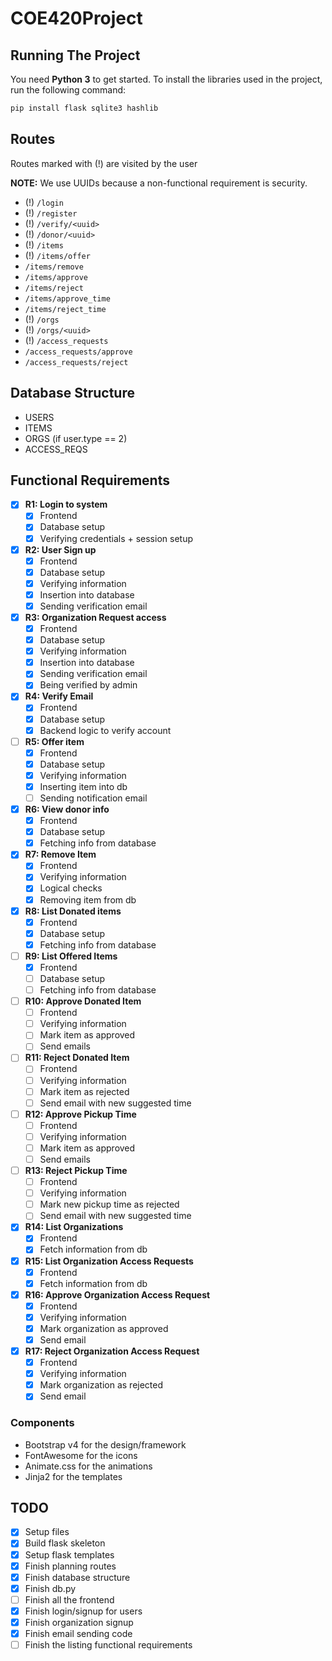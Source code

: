 # COE420Project

## Running The Project

You need **Python 3** to get started.
To install the libraries used in the project, run the following command:

```bash
pip install flask sqlite3 hashlib
```

## Routes

Routes marked with (!) are visited by the user

**NOTE:** We use UUIDs because a non-functional requirement is security.

- (!) `/login`
- (!) `/register`
- (!) `/verify/<uuid>`
- (!) `/donor/<uuid>`
- (!) `/items`
- (!) `/items/offer`
- `/items/remove`
- `/items/approve`
- `/items/reject`
- `/items/approve_time`
- `/items/reject_time`
- (!) `/orgs`
- (!) `/orgs/<uuid>`
- (!) `/access_requests`
- `/access_requests/approve`
- `/access_requests/reject`

## Database Structure

- USERS
- ITEMS
- ORGS (if user.type == 2)
- ACCESS_REQS

## Functional Requirements

- [x] **R1: Login to system**
  - [x] Frontend
  - [x] Database setup
  - [x] Verifying credentials + session setup
- [x] **R2: User Sign up**
  - [x] Frontend
  - [x] Database setup
  - [x] Verifying information
  - [x] Insertion into database
  - [x] Sending verification email
- [x] **R3: Organization Request access**
  - [x] Frontend
  - [x] Database setup
  - [x] Verifying information
  - [x] Insertion into database
  - [x] Sending verification email
  - [x] Being verified by admin
- [x] **R4: Verify Email**
  - [x] Frontend
  - [x] Database setup
  - [x] Backend logic to verify account
- [ ] **R5: Offer item**
  - [x] Frontend
  - [x] Database setup
  - [x] Verifying information
  - [x] Inserting item into db
  - [ ] Sending notification email
- [x] **R6: View donor info**
  - [x] Frontend
  - [x] Database setup
  - [x] Fetching info from database
- [x] **R7: Remove Item**
  - [x] Frontend
  - [x] Verifying information
  - [x] Logical checks
  - [x] Removing item from db
- [x] **R8: List Donated items**
  - [x] Frontend
  - [x] Database setup
  - [x] Fetching info from database
- [ ] **R9: List Offered Items**
  - [x] Frontend
  - [ ] Database setup
  - [ ] Fetching info from database
- [ ] **R10: Approve Donated Item**
  - [ ] Frontend
  - [ ] Verifying information
  - [ ] Mark item as approved
  - [ ] Send emails
- [ ] **R11: Reject Donated Item**
  - [ ] Frontend
  - [ ] Verifying information
  - [ ] Mark item as rejected
  - [ ] Send email with new suggested time
- [ ] **R12: Approve Pickup Time**
  - [ ] Frontend
  - [ ] Verifying information
  - [ ] Mark item as approved
  - [ ] Send emails
- [ ] **R13: Reject Pickup Time**
  - [ ] Frontend
  - [ ] Verifying information
  - [ ] Mark new pickup time as rejected
  - [ ] Send email with new suggested time
- [x] **R14: List Organizations**
  - [x] Frontend
  - [x] Fetch information from db
- [x] **R15: List Organization Access Requests**
  - [x] Frontend
  - [x] Fetch information from db
- [x] **R16: Approve Organization Access Request**
  - [x] Frontend
  - [x] Verifying information
  - [x] Mark organization as approved
  - [x] Send email
- [x] **R17: Reject Organization Access Request**
  - [x] Frontend
  - [x] Verifying information
  - [x] Mark organization as rejected
  - [x] Send email

### Components

- Bootstrap v4 for the design/framework
- FontAwesome for the icons
- Animate.css for the animations
- Jinja2 for the templates

## TODO

- [x] Setup files
- [x] Build flask skeleton
- [x] Setup flask templates
- [x] Finish planning routes
- [x] Finish database structure
- [x] Finish db.py
- [ ] Finish all the frontend
- [x] Finish login/signup for users
- [x] Finish organization signup
- [x] Finish email sending code
- [ ] Finish the listing functional requirements
